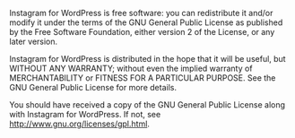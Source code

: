 Instagram for WordPress is free software: you can redistribute it and/or modify
it under the terms of the GNU General Public License as published by
the Free Software Foundation, either version 2 of the License, or
any later version.
 
Instagram for WordPress is distributed in the hope that it will be useful,
but WITHOUT ANY WARRANTY; without even the implied warranty of
MERCHANTABILITY or FITNESS FOR A PARTICULAR PURPOSE. See the
GNU General Public License for more details.
 
You should have received a copy of the GNU General Public License
along with Instagram for WordPress. If not, see http://www.gnu.org/licenses/gpl.html.
